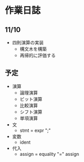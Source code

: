 # 作業日誌

## 11/10

- 四則演算の実装
  - 構文木を構築
  - 再帰的に評価する

## 予定

- 演算
  - 論理演算
  - ビット演算
  - 比較演算
  - シフト演算
  - 単項演算
- 文
  - stmt = expr ";"
- 変数
  - ident
- 代入
  - assign = equality "=" assign
